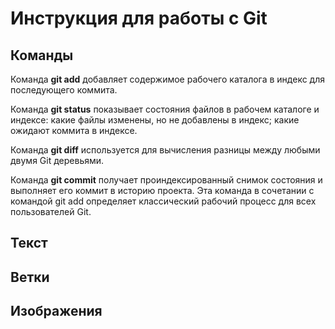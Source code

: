# Инструкция для работы с Git
## Команды
Команда **git add** добавляет содержимое рабочего каталога в индекс для последующего коммита.

Команда **git status** показывает состояния файлов в рабочем каталоге и индексе: какие файлы изменены, но не добавлены в индекс; какие ожидают коммита в индексе.

Команда **git diff** используется для вычисления разницы между любыми двумя Git деревьями.

Команда **git commit** получает проиндексированный снимок состояния и выполняет его коммит в историю проекта. Эта команда в сочетании с командой git add определяет классический рабочий процесс для всех пользователей Git.

## Текст

## Ветки

## Изображения